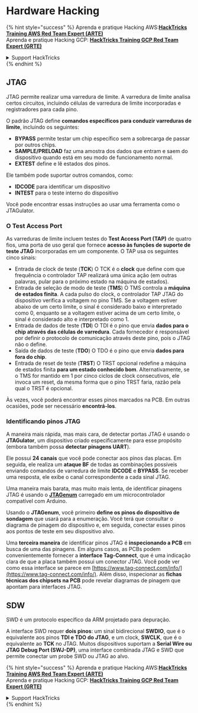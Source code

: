 # Hardware Hacking

{% hint style="success" %}
Aprenda e pratique Hacking AWS:<img src="/.gitbook/assets/arte.png" alt="" data-size="line">[**HackTricks Training AWS Red Team Expert (ARTE)**](https://training.hacktricks.xyz/courses/arte)<img src="/.gitbook/assets/arte.png" alt="" data-size="line">\
Aprenda e pratique Hacking GCP: <img src="/.gitbook/assets/grte.png" alt="" data-size="line">[**HackTricks Training GCP Red Team Expert (GRTE)**<img src="/.gitbook/assets/grte.png" alt="" data-size="line">](https://training.hacktricks.xyz/courses/grte)

<details>

<summary>Support HackTricks</summary>

* Confira os [**planos de assinatura**](https://github.com/sponsors/carlospolop)!
* **Junte-se ao** 💬 [**grupo do Discord**](https://discord.gg/hRep4RUj7f) ou ao [**grupo do telegram**](https://t.me/peass) ou **siga**-nos no **Twitter** 🐦 [**@hacktricks\_live**](https://twitter.com/hacktricks\_live)**.**
* **Compartilhe truques de hacking enviando PRs para os repositórios do** [**HackTricks**](https://github.com/carlospolop/hacktricks) e [**HackTricks Cloud**](https://github.com/carlospolop/hacktricks-cloud).

</details>
{% endhint %}

## JTAG

JTAG permite realizar uma varredura de limite. A varredura de limite analisa certos circuitos, incluindo células de varredura de limite incorporadas e registradores para cada pino.

O padrão JTAG define **comandos específicos para conduzir varreduras de limite**, incluindo os seguintes:

* **BYPASS** permite testar um chip específico sem a sobrecarga de passar por outros chips.
* **SAMPLE/PRELOAD** faz uma amostra dos dados que entram e saem do dispositivo quando está em seu modo de funcionamento normal.
* **EXTEST** define e lê estados dos pinos.

Ele também pode suportar outros comandos, como:

* **IDCODE** para identificar um dispositivo
* **INTEST** para o teste interno do dispositivo

Você pode encontrar essas instruções ao usar uma ferramenta como o JTAGulator.

### O Test Access Port

As varreduras de limite incluem testes do **Test Access Port (TAP)** de quatro fios, uma porta de uso geral que fornece **acesso às funções de suporte de teste JTAG** incorporadas em um componente. O TAP usa os seguintes cinco sinais:

* Entrada de clock de teste (**TCK**) O TCK é o **clock** que define com que frequência o controlador TAP realizará uma única ação (em outras palavras, pular para o próximo estado na máquina de estados).
* Entrada de seleção de modo de teste (**TMS**) O TMS controla a **máquina de estados finita**. A cada pulso do clock, o controlador TAP JTAG do dispositivo verifica a voltagem no pino TMS. Se a voltagem estiver abaixo de um certo limite, o sinal é considerado baixo e interpretado como 0, enquanto se a voltagem estiver acima de um certo limite, o sinal é considerado alto e interpretado como 1.
* Entrada de dados de teste (**TDI**) O TDI é o pino que envia **dados para o chip através das células de varredura**. Cada fornecedor é responsável por definir o protocolo de comunicação através deste pino, pois o JTAG não o define.
* Saída de dados de teste (**TDO**) O TDO é o pino que envia **dados para fora do chip**.
* Entrada de reset de teste (**TRST**) O TRST opcional redefine a máquina de estados finita **para um estado conhecido bom**. Alternativamente, se o TMS for mantido em 1 por cinco ciclos de clock consecutivos, ele invoca um reset, da mesma forma que o pino TRST faria, razão pela qual o TRST é opcional.

Às vezes, você poderá encontrar esses pinos marcados na PCB. Em outras ocasiões, pode ser necessário **encontrá-los**.

### Identificando pinos JTAG

A maneira mais rápida, mas mais cara, de detectar portas JTAG é usando o **JTAGulator**, um dispositivo criado especificamente para esse propósito (embora também possa **detectar pinagens UART**).

Ele possui **24 canais** que você pode conectar aos pinos das placas. Em seguida, ele realiza um **ataque BF** de todas as combinações possíveis enviando comandos de varredura de limite **IDCODE** e **BYPASS**. Se receber uma resposta, ele exibe o canal correspondente a cada sinal JTAG.

Uma maneira mais barata, mas muito mais lenta, de identificar pinagens JTAG é usando o [**JTAGenum**](https://github.com/cyphunk/JTAGenum/) carregado em um microcontrolador compatível com Arduino.

Usando o **JTAGenum**, você primeiro **define os pinos do dispositivo de sondagem** que usará para a enumeração. Você terá que consultar o diagrama de pinagem do dispositivo e, em seguida, conectar esses pinos aos pontos de teste em seu dispositivo alvo.

Uma **terceira maneira** de identificar pinos JTAG é **inspecionando a PCB** em busca de uma das pinagens. Em alguns casos, as PCBs podem convenientemente fornecer a **interface Tag-Connect**, que é uma indicação clara de que a placa também possui um conector JTAG. Você pode ver como essa interface se parece em [https://www.tag-connect.com/info/](https://www.tag-connect.com/info/). Além disso, inspecionar as **fichas técnicas dos chipsets na PCB** pode revelar diagramas de pinagem que apontam para interfaces JTAG.

## SDW

SWD é um protocolo específico da ARM projetado para depuração.

A interface SWD requer **dois pinos**: um sinal bidirecional **SWDIO**, que é o equivalente aos pinos **TDI e TDO do JTAG**, e um clock, **SWCLK**, que é o equivalente ao **TCK** no JTAG. Muitos dispositivos suportam a **Serial Wire ou JTAG Debug Port (SWJ-DP)**, uma interface combinada JTAG e SWD que permite conectar um probe SWD ou JTAG ao alvo.

{% hint style="success" %}
Aprenda e pratique Hacking AWS:<img src="/.gitbook/assets/arte.png" alt="" data-size="line">[**HackTricks Training AWS Red Team Expert (ARTE)**](https://training.hacktricks.xyz/courses/arte)<img src="/.gitbook/assets/arte.png" alt="" data-size="line">\
Aprenda e pratique Hacking GCP: <img src="/.gitbook/assets/grte.png" alt="" data-size="line">[**HackTricks Training GCP Red Team Expert (GRTE)**<img src="/.gitbook/assets/grte.png" alt="" data-size="line">](https://training.hacktricks.xyz/courses/grte)

<details>

<summary>Support HackTricks</summary>

* Confira os [**planos de assinatura**](https://github.com/sponsors/carlospolop)!
* **Junte-se ao** 💬 [**grupo do Discord**](https://discord.gg/hRep4RUj7f) ou ao [**grupo do telegram**](https://t.me/peass) ou **siga**-nos no **Twitter** 🐦 [**@hacktricks\_live**](https://twitter.com/hacktricks\_live)**.**
* **Compartilhe truques de hacking enviando PRs para os repositórios do** [**HackTricks**](https://github.com/carlospolop/hacktricks) e [**HackTricks Cloud**](https://github.com/carlospolop/hacktricks-cloud).

</details>
{% endhint %}
